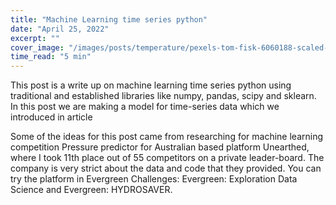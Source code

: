 ```yaml
---
title: "Machine Learning time series python"
date: "April 25, 2022"
excerpt: ""
cover_image: "/images/posts/temperature/pexels-tom-fisk-6060188-scaled-e1629300731444.jpg"
time_read: "5 min"
---
```


This post is a write up on machine learning time series python using traditional and established libraries like numpy, pandas, scipy and sklearn. In this post we are making a model for time-series data which we introduced in article

Some of the ideas for this post came from researching for machine learning competition Pressure predictor for Australian based platform Unearthed, where I took 11th place out of 55 competitors on a private leader-board. The company is very strict about the data and code that they provided. You can try the platform in Evergreen Challenges: Evergreen: Exploration Data Science and Evergreen: HYDROSAVER.
